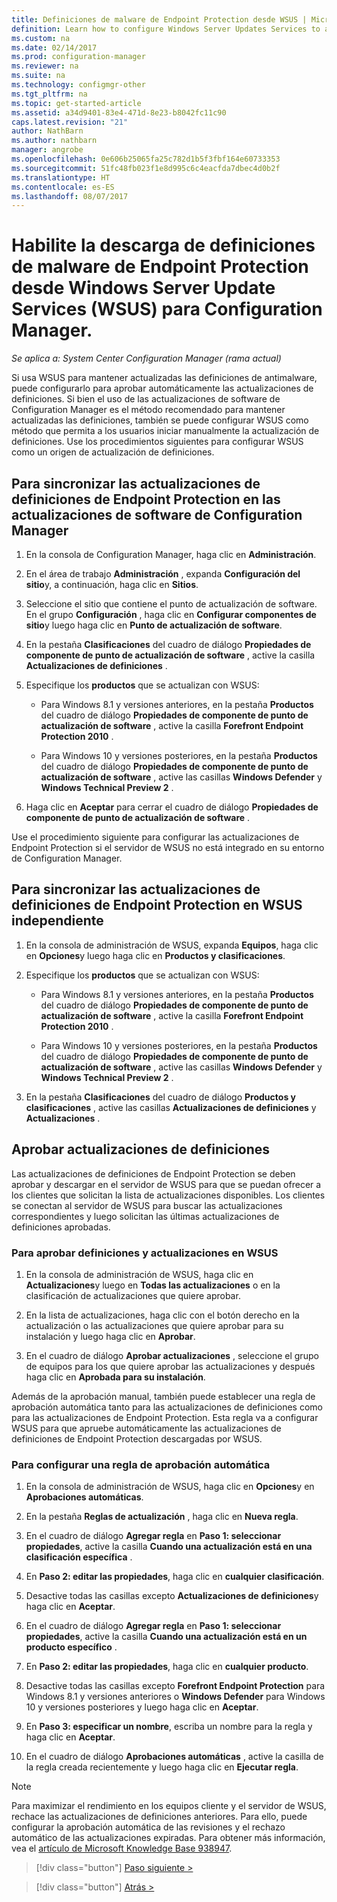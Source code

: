 ```yaml
---
title: Definiciones de malware de Endpoint Protection desde WSUS | Microsoft Docs
definition: Learn how to configure Windows Server Updates Services to auto-approve definition updates.
ms.custom: na
ms.date: 02/14/2017
ms.prod: configuration-manager
ms.reviewer: na
ms.suite: na
ms.technology: configmgr-other
ms.tgt_pltfrm: na
ms.topic: get-started-article
ms.assetid: a34d9401-83e4-471d-8e23-b8042fc11c90
caps.latest.revision: "21"
author: NathBarn
ms.author: nathbarn
manager: angrobe
ms.openlocfilehash: 0e606b25065fa25c782d1b5f3fbf164e60733353
ms.sourcegitcommit: 51fc48fb023f1e8d995c6c4eacfda7dbec4d0b2f
ms.translationtype: HT
ms.contentlocale: es-ES
ms.lasthandoff: 08/07/2017
---
```

# <a name="enable-endpoint-protection-malware-definitions-to-download-from-windows-server-update-services-wsus-for-configuration-manager"></a>Habilite la descarga de definiciones de malware de Endpoint Protection desde Windows Server Update Services (WSUS) para Configuration Manager.

*Se aplica a: System Center Configuration Manager (rama actual)*

 Si usa WSUS para mantener actualizadas las definiciones de antimalware, puede configurarlo para aprobar automáticamente las actualizaciones de definiciones. Si bien el uso de las actualizaciones de software de Configuration Manager es el método recomendado para mantener actualizadas las definiciones, también se puede configurar WSUS como método que permita a los usuarios iniciar manualmente la actualización de definiciones. Use los procedimientos siguientes para configurar WSUS como un origen de actualización de definiciones.

## <a name="to-synchronize-endpoint-protection-definition-updates-in-configuration-manager-software-updates"></a>Para sincronizar las actualizaciones de definiciones de Endpoint Protection en las actualizaciones de software de Configuration Manager

1.  En la consola de Configuration Manager, haga clic en **Administración**.

2.  En el área de trabajo **Administración** , expanda **Configuración del sitio**y, a continuación, haga clic en **Sitios**.

3.  Seleccione el sitio que contiene el punto de actualización de software. En el grupo **Configuración** , haga clic en **Configurar componentes de sitio**y luego haga clic en **Punto de actualización de software**.

4.  En la pestaña **Clasificaciones** del cuadro de diálogo **Propiedades de componente de punto de actualización de software** , active la casilla **Actualizaciones de definiciones** .

5.  Especifique los **productos** que se actualizan con WSUS:

    -   Para Windows 8.1 y versiones anteriores, en la pestaña **Productos** del cuadro de diálogo **Propiedades de componente de punto de actualización de software** , active la casilla **Forefront Endpoint Protection 2010** .

    -   Para Windows 10 y versiones posteriores, en la pestaña **Productos** del cuadro de diálogo **Propiedades de componente de punto de actualización de software** , active las casillas **Windows Defender** y **Windows Technical Preview 2** .

6.  Haga clic en **Aceptar** para cerrar el cuadro de diálogo **Propiedades de componente de punto de actualización de software** .

 Use el procedimiento siguiente para configurar las actualizaciones de Endpoint Protection si el servidor de WSUS no está integrado en su entorno de Configuration Manager.

## <a name="to-synchronize-endpoint-protection-definition-updates-in-standalone-wsus"></a>Para sincronizar las actualizaciones de definiciones de Endpoint Protection en WSUS independiente

1.  En la consola de administración de WSUS, expanda **Equipos**, haga clic en **Opciones**y luego haga clic en **Productos y clasificaciones**.

2.  Especifique los **productos** que se actualizan con WSUS:

    -   Para Windows 8.1 y versiones anteriores, en la pestaña **Productos** del cuadro de diálogo **Propiedades de componente de punto de actualización de software** , active la casilla **Forefront Endpoint Protection 2010** .

    -   Para Windows 10 y versiones posteriores, en la pestaña **Productos** del cuadro de diálogo **Propiedades de componente de punto de actualización de software** , active las casillas **Windows Defender** y **Windows Technical Preview 2** .

3.  En la pestaña **Clasificaciones** del cuadro de diálogo **Productos y clasificaciones** , active las casillas **Actualizaciones de definiciones** y **Actualizaciones** .

## <a name="approving-definition-updates"></a>Aprobar actualizaciones de definiciones
 Las actualizaciones de definiciones de Endpoint Protection se deben aprobar y descargar en el servidor de WSUS para que se puedan ofrecer a los clientes que solicitan la lista de actualizaciones disponibles. Los clientes se conectan al servidor de WSUS para buscar las actualizaciones correspondientes y luego solicitan las últimas actualizaciones de definiciones aprobadas.

### <a name="to-approve-definitions-and-updates-in-wsus"></a>Para aprobar definiciones y actualizaciones en WSUS

1.  En la consola de administración de WSUS, haga clic en **Actualizaciones**y luego en **Todas las actualizaciones** o en la clasificación de actualizaciones que quiere aprobar.

2.  En la lista de actualizaciones, haga clic con el botón derecho en la actualización o las actualizaciones que quiere aprobar para su instalación y luego haga clic en **Aprobar**.

3.  En el cuadro de diálogo **Aprobar actualizaciones** , seleccione el grupo de equipos para los que quiere aprobar las actualizaciones y después haga clic en **Aprobada para su instalación**.

 Además de la aprobación manual, también puede establecer una regla de aprobación automática tanto para las actualizaciones de definiciones como para las actualizaciones de Endpoint Protection. Esta regla va a configurar WSUS para que apruebe automáticamente las actualizaciones de definiciones de Endpoint Protection descargadas por WSUS.

### <a name="to-configure-an-automatic-approval-rule"></a>Para configurar una regla de aprobación automática

1.  En la consola de administración de WSUS, haga clic en **Opciones**y en **Aprobaciones automáticas**.

2.  En la pestaña **Reglas de actualización** , haga clic en **Nueva regla**.

3.  En el cuadro de diálogo **Agregar regla** en **Paso 1: seleccionar propiedades**, active la casilla **Cuando una actualización está en una clasificación específica** .

4.  En **Paso 2: editar las propiedades**, haga clic en **cualquier clasificación**.

5.  Desactive todas las casillas excepto **Actualizaciones de definiciones**y haga clic en **Aceptar**.

6.  En el cuadro de diálogo **Agregar regla** en **Paso 1: seleccionar propiedades**, active la casilla **Cuando una actualización está en un producto específico** .

7.  En **Paso 2: editar las propiedades**, haga clic en **cualquier producto**.

8.  Desactive todas las casillas excepto **Forefront Endpoint Protection** para Windows 8.1 y versiones anteriores o **Windows Defender** para Windows 10 y versiones posteriores y luego haga clic en **Aceptar**.

9. En **Paso 3: especificar un nombre**, escriba un nombre para la regla y haga clic en **Aceptar**.

10. En el cuadro de diálogo **Aprobaciones automáticas** , active la casilla de la regla creada recientemente y luego haga clic en **Ejecutar regla**.

> [!NOTE]
>  Para maximizar el rendimiento en los equipos cliente y el servidor de WSUS, rechace las actualizaciones de definiciones anteriores. Para ello, puede configurar la aprobación automática de las revisiones y el rechazo automático de las actualizaciones expiradas. Para obtener más información, vea el [artículo de Microsoft Knowledge Base 938947](http://go.microsoft.com/fwlink/p/?LinkId=204078).

> [!div class="button"]
[Paso siguiente >](endpoint-antimalware-policies.md)

> [!div class="button"]
[Atrás >](endpoint-configure-alerts.md)

